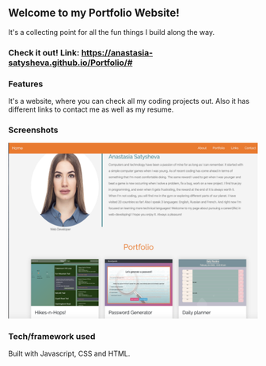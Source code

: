 ## Welcome to my Portfolio Website!
It's a collecting point for all the fun things I build along the way.

### Check it out! Link: https://anastasia-satysheva.github.io/Portfolio/#

### Features
It's a website, where you can check all my coding projects out. Also it has different links to contact me as well as my resume.

### Screenshots

<img src="./Screen Shot 2020-02-24 at 3.16.39 AM.png">

### Tech/framework used
Built with Javascript, CSS and HTML.
